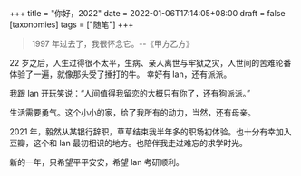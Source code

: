 +++
title = "你好，2022"
date = 2022-01-06T17:14:05+08:00
draft = false
[taxonomies]
tags = ["随笔"]
+++

> 1997 年过去了，我很怀念它。--《甲方乙方》

22 岁之后，人生过得很不太平，生病、亲人离世与牢狱之灾，人世间的苦难轮番体验了一遍，就像那头受了捶打的牛。
幸好有 lan，还有派派。

我跟 lan 开玩笑说：“人间值得我留恋的大概只有你了，还有狗派派。”

生活需要勇气。这个小小的家，给了我所有的动力，当然，还有母亲。

2021 年，毅然从某银行辞职，草草结束我半年多的职场初体验。也十分有幸加入豆瓣，这个和 lan 最初相识的地方。也陪伴我走过难忘的求学时光。

新的一年，只希望平平安安，希望 lan 考研顺利。
